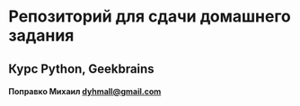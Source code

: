 # Репозиторий для сдачи домашнего задания

## Курс Python, Geekbrains

#### Поправко Михаил <dyhmall@gmail.com>